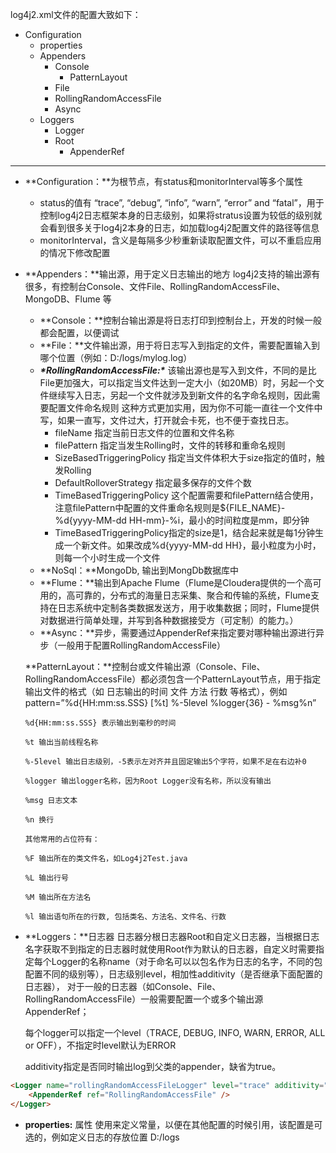 log4j2.xml文件的配置大致如下：

- Configuration 
  - properties
  - Appenders 
    - Console 
      - PatternLayout
    - File
    - RollingRandomAccessFile
    - Async
  - Loggers 
    - Logger
    - Root 
      - AppenderRef

------

- **Configuration：**为根节点，有status和monitorInterval等多个属性

  - status的值有 “trace”, “debug”, “info”, “warn”, “error” and “fatal”，用于控制log4j2日志框架本身的日志级别，如果将stratus设置为较低的级别就会看到很多关于log4j2本身的日志，如加载log4j2配置文件的路径等信息
  - monitorInterval，含义是每隔多少秒重新读取配置文件，可以不重启应用的情况下修改配置

- **Appenders：**输出源，用于定义日志输出的地方 
  log4j2支持的输出源有很多，有控制台Console、文件File、RollingRandomAccessFile、MongoDB、Flume 等

  - **Console：**控制台输出源是将日志打印到控制台上，开发的时候一般都会配置，以便调试
  - **File：**文件输出源，用于将日志写入到指定的文件，需要配置输入到哪个位置（例如：D:/logs/mylog.log）
  - ***\*RollingRandomAccessFile:\**** 该输出源也是写入到文件，不同的是比File更加强大，可以指定当文件达到一定大小（如20MB）时，另起一个文件继续写入日志，另起一个文件就涉及到新文件的名字命名规则，因此需要配置文件命名规则 
    这种方式更加实用，因为你不可能一直往一个文件中写，如果一直写，文件过大，打开就会卡死，也不便于查找日志。
    - fileName 指定当前日志文件的位置和文件名称
    - filePattern 指定当发生Rolling时，文件的转移和重命名规则
    - SizeBasedTriggeringPolicy 指定当文件体积大于size指定的值时，触发Rolling
    - DefaultRolloverStrategy 指定最多保存的文件个数
    - TimeBasedTriggeringPolicy 这个配置需要和filePattern结合使用，注意filePattern中配置的文件重命名规则是${FILE_NAME}-%d{yyyy-MM-dd HH-mm}-%i，最小的时间粒度是mm，即分钟
    - TimeBasedTriggeringPolicy指定的size是1，结合起来就是每1分钟生成一个新文件。如果改成%d{yyyy-MM-dd HH}，最小粒度为小时，则每一个小时生成一个文件
  - **NoSql：**MongoDb, 输出到MongDb数据库中
  - **Flume：**输出到Apache Flume（Flume是Cloudera提供的一个高可用的，高可靠的，分布式的海量日志采集、聚合和传输的系统，Flume支持在日志系统中定制各类数据发送方，用于收集数据；同时，Flume提供对数据进行简单处理，并写到各种数据接受方（可定制）的能力。）
  - **Async：**异步，需要通过AppenderRef来指定要对哪种输出源进行异步（一般用于配置RollingRandomAccessFile）

  **PatternLayout：**控制台或文件输出源（Console、File、RollingRandomAccessFile）都必须包含一个PatternLayout节点，用于指定输出文件的格式（如 日志输出的时间 文件 方法 行数 等格式），例如 pattern=”%d{HH:mm:ss.SSS} [%t] %-5level %logger{36} - %msg%n”

  ```properties
  %d{HH:mm:ss.SSS} 表示输出到毫秒的时间
  
  %t 输出当前线程名称
  
  %-5level 输出日志级别，-5表示左对齐并且固定输出5个字符，如果不足在右边补0
  
  %logger 输出logger名称，因为Root Logger没有名称，所以没有输出
  
  %msg 日志文本
  
  %n 换行
  
  其他常用的占位符有：
  
  %F 输出所在的类文件名，如Log4j2Test.java
  
  %L 输出行号
  
  %M 输出所在方法名
  
  %l 输出语句所在的行数, 包括类名、方法名、文件名、行数
  ```

- **Loggers：**日志器 
  日志器分根日志器Root和自定义日志器，当根据日志名字获取不到指定的日志器时就使用Root作为默认的日志器，自定义时需要指定每个Logger的名称name（对于命名可以以包名作为日志的名字，不同的包配置不同的级别等），日志级别level，相加性additivity（是否继承下面配置的日志器）， 对于一般的日志器（如Console、File、RollingRandomAccessFile）一般需要配置一个或多个输出源AppenderRef；

  每个logger可以指定一个level（TRACE, DEBUG, INFO, WARN, ERROR, ALL or OFF），不指定时level默认为ERROR

  additivity指定是否同时输出log到父类的appender，缺省为true。

```html
<Logger name="rollingRandomAccessFileLogger" level="trace" additivity="true">  
    <AppenderRef ref="RollingRandomAccessFile" />  
</Logger>
```

- **properties:** 属性 
  使用来定义常量，以便在其他配置的时候引用，该配置是可选的，例如定义日志的存放位置 
  D:/logs

